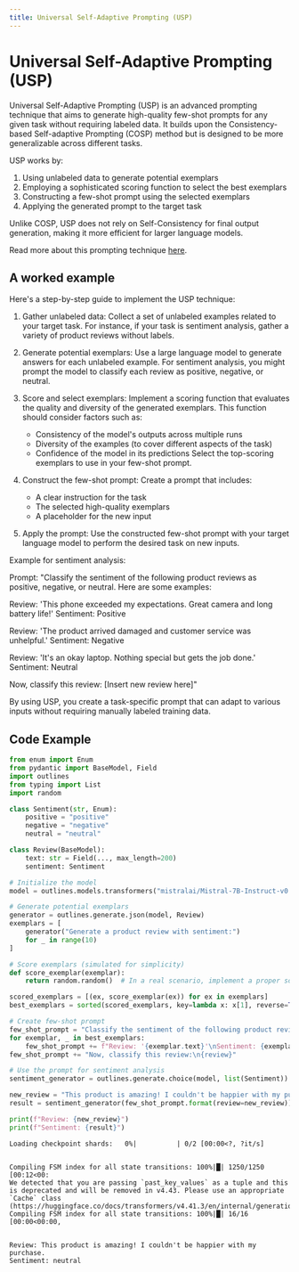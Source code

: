 ```yaml
---
title: Universal Self-Adaptive Prompting (USP)
---
```


# Universal Self-Adaptive Prompting (USP)


Universal Self-Adaptive Prompting (USP) is an advanced prompting technique that aims to generate high-quality few-shot prompts for any given task without requiring labeled data. It builds upon the Consistency-based Self-adaptive Prompting (COSP) method but is designed to be more generalizable across different tasks. 

USP works by:
1. Using unlabeled data to generate potential exemplars
2. Employing a sophisticated scoring function to select the best exemplars
3. Constructing a few-shot prompt using the selected exemplars
4. Applying the generated prompt to the target task

Unlike COSP, USP does not rely on Self-Consistency for final output generation, making it more efficient for larger language models.
    

Read more about this prompting technique [here](https://arxiv.org/abs/2406.06608).

## A worked example


Here's a step-by-step guide to implement the USP technique:

1. Gather unlabeled data:
   Collect a set of unlabeled examples related to your target task. For instance, if your task is sentiment analysis, gather a variety of product reviews without labels.

2. Generate potential exemplars:
   Use a large language model to generate answers for each unlabeled example. For sentiment analysis, you might prompt the model to classify each review as positive, negative, or neutral.

3. Score and select exemplars:
   Implement a scoring function that evaluates the quality and diversity of the generated exemplars. This function should consider factors such as:
   - Consistency of the model's outputs across multiple runs
   - Diversity of the examples (to cover different aspects of the task)
   - Confidence of the model in its predictions
   Select the top-scoring exemplars to use in your few-shot prompt.

4. Construct the few-shot prompt:
   Create a prompt that includes:
   - A clear instruction for the task
   - The selected high-quality exemplars
   - A placeholder for the new input

5. Apply the prompt:
   Use the constructed few-shot prompt with your target language model to perform the desired task on new inputs.

Example for sentiment analysis:

Prompt:
"Classify the sentiment of the following product reviews as positive, negative, or neutral. Here are some examples:

Review: 'This phone exceeded my expectations. Great camera and long battery life!'
Sentiment: Positive

Review: 'The product arrived damaged and customer service was unhelpful.'
Sentiment: Negative

Review: 'It's an okay laptop. Nothing special but gets the job done.'
Sentiment: Neutral

Now, classify this review:
[Insert new review here]"

By using USP, you create a task-specific prompt that can adapt to various inputs without requiring manually labeled training data.
    
## Code Example





```python
from enum import Enum
from pydantic import BaseModel, Field
import outlines
from typing import List
import random

class Sentiment(str, Enum):
    positive = "positive"
    negative = "negative"
    neutral = "neutral"

class Review(BaseModel):
    text: str = Field(..., max_length=200)
    sentiment: Sentiment

# Initialize the model
model = outlines.models.transformers("mistralai/Mistral-7B-Instruct-v0.1", device="cuda")

# Generate potential exemplars
generator = outlines.generate.json(model, Review)
exemplars = [
    generator("Generate a product review with sentiment:")
    for _ in range(10)
]

# Score exemplars (simulated for simplicity)
def score_exemplar(exemplar):
    return random.random()  # In a real scenario, implement a proper scoring function

scored_exemplars = [(ex, score_exemplar(ex)) for ex in exemplars]
best_exemplars = sorted(scored_exemplars, key=lambda x: x[1], reverse=True)[:3]

# Create few-shot prompt
few_shot_prompt = "Classify the sentiment of the following product reviews as positive, negative, or neutral. Here are some examples:\n\n"
for exemplar, _ in best_exemplars:
    few_shot_prompt += f"Review: '{exemplar.text}'\nSentiment: {exemplar.sentiment.value}\n\n"
few_shot_prompt += "Now, classify this review:\n{review}"

# Use the prompt for sentiment analysis
sentiment_generator = outlines.generate.choice(model, list(Sentiment))

new_review = "This product is amazing! I couldn't be happier with my purchase."
result = sentiment_generator(few_shot_prompt.format(review=new_review))

print(f"Review: {new_review}")
print(f"Sentiment: {result}")
```


    Loading checkpoint shards:   0%|          | 0/2 [00:00<?, ?it/s]


    Compiling FSM index for all state transitions: 100%|█| 1250/1250 [00:12<00:
    We detected that you are passing `past_key_values` as a tuple and this is deprecated and will be removed in v4.43. Please use an appropriate `Cache` class (https://huggingface.co/docs/transformers/v4.41.3/en/internal/generation_utils#transformers.Cache)
    Compiling FSM index for all state transitions: 100%|█| 16/16 [00:00<00:00, 


    Review: This product is amazing! I couldn't be happier with my purchase.
    Sentiment: neutral

